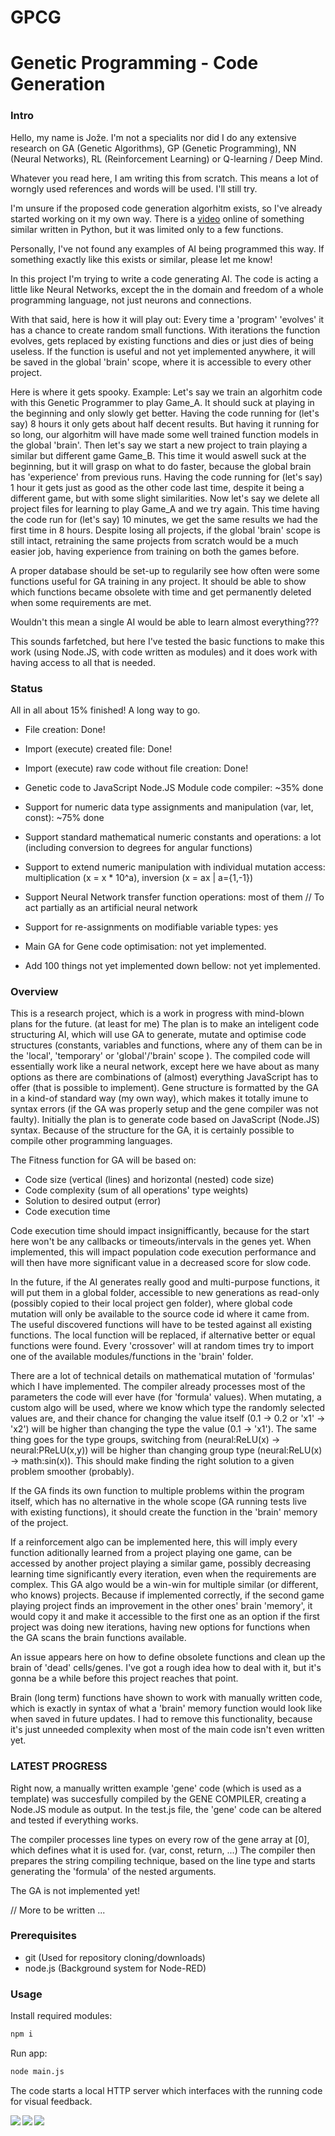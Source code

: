 # GPCG
Genetic Programming - Code Generation
===============

### Intro
Hello, my name is Jože.
I'm not a specialits nor did I do any extensive research on GA (Genetic Algorithms), GP (Genetic Programming), NN (Neural Networks), RL (Reinforcement Learning) or Q-learning / Deep Mind.

Whatever you read here, I am writing this from scratch. This means a lot of worngly used references and words will be used. I'll still try.

I'm unsure if the proposed code generation algorhitm exists, so I've already started working on it my own way.
There is a [video](https://www.youtube.com/watch?v=G_dpBsu2Y4Q) online of something similar written in Python, but it was limited only to a few functions.

Personally, I've not found any examples of AI being programmed this way.
If something exactly like this exists or similar, please let me know!

In this project I'm trying to write a code generating AI.
The code is acting a little like Neural Networks, except the in the domain and freedom of a whole programming language, not just neurons and connections.

With that said, here is how it will play out:
Every time a 'program' 'evolves' it has a chance to create random small functions.
With iterations the function evolves, gets replaced by existing functions and dies or just dies of being useless.
If the function is useful and not yet implemented anywhere, it will be saved in the global 'brain' scope, where it is accessible to every other project.

Here is where it gets spooky.
Example:
Let's say we train an algorhitm code with this Genetic Programmer to play Game_A.
It should suck at playing in the beginning and only slowly get better.
Having the code running for (let's say) 8 hours it only gets about half decent results.
But having it running for so long, our algorhitm will have made some well trained function models in the global 'brain'.
Then let's say we start a new project to train playing a similar but different game Game_B.
This time it would aswell suck at the beginning, but it will grasp on what to do faster, because the global brain has 'experience' from previous runs.
Having the code running for (let's say) 1 hour it gets just as good as the other code last time, despite it being a different game, but with some slight similarities.
Now let's say we delete all project files for learning to play Game_A and we try again.
This time having the code run for (let's say) 10 minutes, we get the same results we had the first time in 8 hours.
Despite losing all projects, if the global 'brain' scope is still intact, retraining the same projects from scratch would be a much easier job, having experience from training on both the games before.

A proper database should be set-up to regularily see how often were some functions useful for GA training in any project. It should be able to show which functions became obsolete with time and get permanently deleted when some requirements are met.

Wouldn't this mean a single AI would be able to learn almost everything???

This sounds farfetched, but here I've tested the basic functions to make this work (using Node.JS, with code written as modules) and it does work with having access to all that is needed.

### Status
All in all about 15% finished!
A long way to go.

- File creation: Done!
- Import (execute) created file: Done!
- Import (execute) raw code without file creation: Done!
- Genetic code to JavaScript Node.JS Module code compiler: ~35% done
- Support for numeric data type assignments and manipulation (var, let, const): ~75% done
- Support standard mathematical numeric constants and operations: a lot (including conversion to degrees for angular functions)
- Support to extend numeric manipulation with individual mutation access: multiplication (x = x * 10^a), inversion (x = ax | a={1,-1})
- Support Neural Network transfer function operations: most of them // To act partially as an artificial neural network
- Support for re-assignments on modifiable variable types: yes

- Main GA for Gene code optimisation: not yet implemented.
- Add 100 things not yet implemented down bellow: not yet implemented.


### Overview
This is a research project, which is a work in progress with mind-blown plans for the future. (at least for me)
The plan is to make an inteligent code structuring AI, which will use GA to generate, mutate and optimise code structures (constants, variables and functions, where any of them can be in the 'local', 'temporary' or 'global'/'brain' scope ).
The compiled code will essentially work like a neural network, except here we have about as many options as there are combinations of (almost) everything JavaScript has to offer (that is possible to implement).
Gene structure is formatted by the GA in a kind-of standard way (my own way), which makes it totally imune to syntax errors (if the GA was properly setup and the gene compiler was not faulty).
Initially the plan is to generate code based on JavaScript (Node.JS) syntax. 
Because of the structure for the GA, it is certainly possible to compile other programming languages.

The Fitness function for GA will be based on:
- Code size (vertical (lines) and horizontal (nested) code size)
- Code complexity (sum of all operations' type weights)
- Solution to desired output (error)
- Code execution time

Code execution time should impact insignifficantly, because for the start here won't be any callbacks or timeouts/intervals in the genes yet. When implemented, this will impact population code execution performance and will then have more significant value in a decreased score for slow code.

In the future, if the AI generates really good and multi-purpose functions, it will put them in a global folder, accessible to new generations as read-only (possibly copied to their local project gen folder), where global code mutation will only be available to the source code id where it came from.
The useful discovered functions will have to be tested against all existing functions. The local function will be replaced, if alternative better or equal functions were found.
Every 'crossover' will at random times try to import one of the available modules/functions in the 'brain' folder.

There are a lot of technical details on mathematical mutation of 'formulas' which I have implemented.
The compiler already processes most of the parameters the code will ever have (for 'formula' values).
When mutating, a custom algo will be used, where we know which type the randomly selected values are, and their chance for changing the value itself  (0.1 -> 0.2 or 'x1' -> 'x2') will be higher than changing the type the value (0.1 -> 'x1').
The same thing goes for the type groups, switching from (neural:ReLU(x) -> neural:PReLU(x,y)) will be higher than changing group type (neural:ReLU(x) -> math:sin(x)).
This should make finding the right solution to a given problem smoother (probably).


If the GA finds its own function to multiple problems within the program itself, which has no alternative in the whole scope (GA running tests live with existing functions), it should create the function in the 'brain' memory of the project. 


If a reinforcement algo can be implemented here, this will imply every function aditionally learned from a project playing one game, can be accessed by another project playing a similar game, possibly decreasing learning time significantly every iteration, even when the requirements are complex. 
This GA algo would be a win-win for multiple similar (or different, who knows) projects. Because if implemented correctly, if the second game playing project finds an improvement in the other ones' brain 'memory', it would copy it and make it accessible to the first one as an option if the first project was doing new iterations, having new options for functions when the GA scans the brain functions available.

An issue appears here on how to define obsolete functions and clean up the brain of 'dead' cells/genes.
I've got a rough idea how to deal with it, but it's gonna be a while before this project reaches that point.

Brain (long term) functions have shown to work with manually written code, which is exactly in syntax of what a 'brain' memory function would look like when saved in future updates.
I had to remove this functionality, because it's just unneeded complexity when most of the main code isn't even written yet.

### LATEST PROGRESS
Right now, a manually written example 'gene' code (which is used as a template) was succesfully compiled by the GENE COMPILER, creating a Node.JS module as output.
In the test.js file, the 'gene' code can be altered and tested if everything works.

The compiler processes line types on every row of the gene array at [0], which defines what it is used for. (var, const, return, ...) 
The compiler then prepares the string compiling technique, based on the line type and starts generating the 'formula' of the nested arguments.

The GA is not implemented yet!

// More to be written ...

### Prerequisites

* git	(Used for repository cloning/downloads)
* node.js	(Background system for Node-RED)

### Usage

Install required modules:
```bash
npm i
```

Run app:
```bash
node main.js
```

The code starts a local HTTP server which interfaces with the running code for visual feedback.

<img align="left" src="https://cdn.discordapp.com/attachments/421762597587648514/571751346026446856/2019-04-27_19_34_42-_README.md_-_GPCG_-_Visual_Studio_Code.png"/>
<img align="left" src="https://cdn.discordapp.com/attachments/421762597587648514/573450845426024448/2019-05-02_12_03_38-Window.png"/>
<img align="left" src="https://cdn.discordapp.com/attachments/421762597587648514/573797849515687936/2019-05-03_11_04_55-.png"/>
